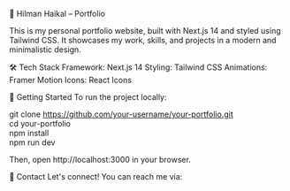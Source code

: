 🚀 Hilman Haikal – Portfolio

This is my personal portfolio website, built with Next.js 14 and styled using Tailwind CSS. It showcases my work, skills, and projects in a modern and minimalistic design.

🛠️ Tech Stack
Framework: Next.js 14
Styling: Tailwind CSS
Animations: Framer Motion
Icons: React Icons

🚀 Getting Started
To run the project locally:

git clone https://github.com/your-username/your-portfolio.git  
cd your-portfolio  
npm install  
npm run dev  

Then, open http://localhost:3000 in your browser.

📩 Contact
Let's connect! You can reach me via:
